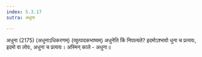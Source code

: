 ```yaml
---
index: 5.3.17
sutra: अधुना

---
```

 अधुना (2175) (अधुनाऽधिकरणम्) (व्युत्पादकभाष्यम्) अधुनेति किं निपात्यते? इदमोऽश्भावो धुना च प्रत्ययः, इदमो वा लोपः, अधुना च प्रत्ययः। अस्मिन् काले - अधुना॥ 